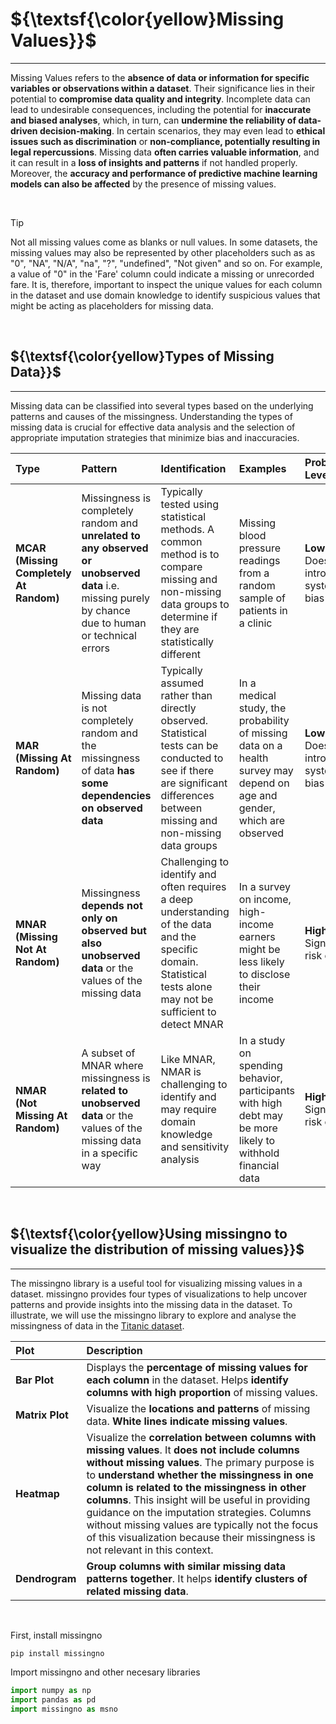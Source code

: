 # ${\textsf{\color{yellow}Missing Values}}$
---
Missing Values refers to the **absence of data or information for specific variables or observations within a dataset**. Their significance lies in their potential to **compromise data quality and integrity**. Incomplete data can lead to undesirable consequences, including the potential for **inaccurate and biased analyses**, which, in turn, can **undermine the reliability of data-driven decision-making**. In certain scenarios, they may even lead to **ethical issues such as discrimination** or **non-compliance, potentially resulting in legal repercussions**. Missing data **often carries valuable information**, and it can result in a **loss of insights and patterns** if not handled properly. Moreover, the **accuracy and performance of predictive machine learning models can also be affected** by the presence of missing values.

&nbsp;

> [!TIP]
> Not all missing values come as blanks or null values. In some datasets, the missing values may also be represented by other placeholders such as as "0", "NA", "N/A", "na", "?", "undefined", "Not given" and so on. For example, a value of "0" in the 'Fare' column could indicate a missing or unrecorded fare. It is, therefore, important to inspect the unique values for each column in the dataset and use domain knowledge to identify suspicious values that might be acting as placeholders for missing data.


&nbsp;

## ${\textsf{\color{yellow}Types of Missing Data}}$
---

Missing data can be classified into several types based on the underlying patterns and causes of the missingness. Understanding the types of missing data is crucial for effective data analysis and the selection of appropriate imputation strategies that minimize bias and inaccuracies. 

|**Type**|**Pattern**|**Identification**|**Examples**|**Problematic Level**|**Possible Resolution**|
|:-|:-|:-|:-|:-|:-|
|**MCAR**<br>**(Missing Completely At Random)**|Missingness is completely random and **unrelated to any observed or unobserved data** i.e. missing purely by chance due to human or technical errors|Typically tested using statistical methods. A common method is to compare missing and non-missing data groups to determine if they are statistically different|Missing blood pressure readings from a random sample of patients in a clinic|**Low**<br>Does not introduce systematc bias|Addressed through imputation methods|
|**MAR**<br>**(Missing At Random)**|Missing data is not completely random and the missingness of data **has some dependencies on observed data**|Typically assumed rather than directly observed. Statistical tests can be conducted to see if there are significant differences between missing and non-missing data groups|In a medical study, the probability of missing data on a health survey may depend on age and gender, which are observed|**Low**<br>Does not introduce systematc bias|Addressed through imputation methods that consider relationships with observed data e.g. regression imputation, mice imputation, missforest imputation|
|**MNAR**<br>**(Missing Not At Random)**|Missingness **depends not only on observed but also unobserved data** or the values of the missing data|Challenging to identify and often requires a deep understanding of the data and the specific domain. Statistical tests alone may not be sufficient to detect MNAR|In a survey on income, high-income earners might be less likely to disclose their income|**High**<br>Significant risk of bias|Sophisticated modeling approaches and sensitivity analysis - complex process that goes beyond standard imputation methods|
|**NMAR**<br>**(Not Missing At Random)**|A subset of MNAR where missingness is **related to unobserved data** or the values of the missing data in a specific way|Like MNAR, NMAR is challenging to identify and may require domain knowledge and sensitivity analysis|In a study on spending behavior, participants with high debt may be more likely to withhold financial data|**High**<br>Significant risk of bias|Sophisticated modeling approaches and sensitivity analysis - complex process that goes beyond standard imputation methods|

&nbsp;

## ${\textsf{\color{yellow}Using missingno to visualize the distribution of missing values}}$
---

The missingno library is a useful tool for visualizing missing values in a dataset. missingno provides four types of visualizations to help uncover patterns and provide insights into the missing data in the dataset. To illustrate, we will use the missingno library to explore and analyse the missingness of data in the [Titanic dataset](https://www.kaggle.com/competitions/titanic/data).


|**Plot**|**Description**|
|:--|:--|
|**Bar Plot**|Displays the **percentage of missing values for each column** in the dataset. Helps **identify columns with high proportion** of missing values.|
|**Matrix Plot**|Visualize the **locations and patterns** of missing data. **White lines indicate missing values**.|
|**Heatmap**|Visualize the **correlation between columns with missing values**. It **does not include columns without missing values**. The primary purpose is to **understand whether the missingness in one column is related to the missingness in other columns**. This insight will be useful in providing guidance on the imputation strategies. Columns without missing values are typically not the focus of this visualization because their missingness is not relevant in this context.|
|**Dendrogram**|**Group columns with similar missing data patterns together**. It helps **identify clusters of related missing data**.|


&nbsp;

First, install missingno

```python
pip install missingno
```

Import missingno and other necesary libraries 

```python
import numpy as np
import pandas as pd
import missingno as msno
```